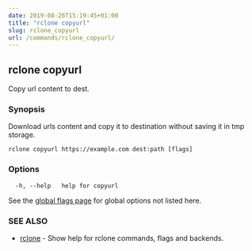 ```yaml
---
date: 2019-08-26T15:19:45+01:00
title: "rclone copyurl"
slug: rclone_copyurl
url: /commands/rclone_copyurl/
---
```

## rclone copyurl

Copy url content to dest.

### Synopsis


Download urls content and copy it to destination 
without saving it in tmp storage.


```
rclone copyurl https://example.com dest:path [flags]
```

### Options

```
  -h, --help   help for copyurl
```

See the [global flags page](/flags/) for global options not listed here.

### SEE ALSO

* [rclone](/commands/rclone/)	 - Show help for rclone commands, flags and backends.

